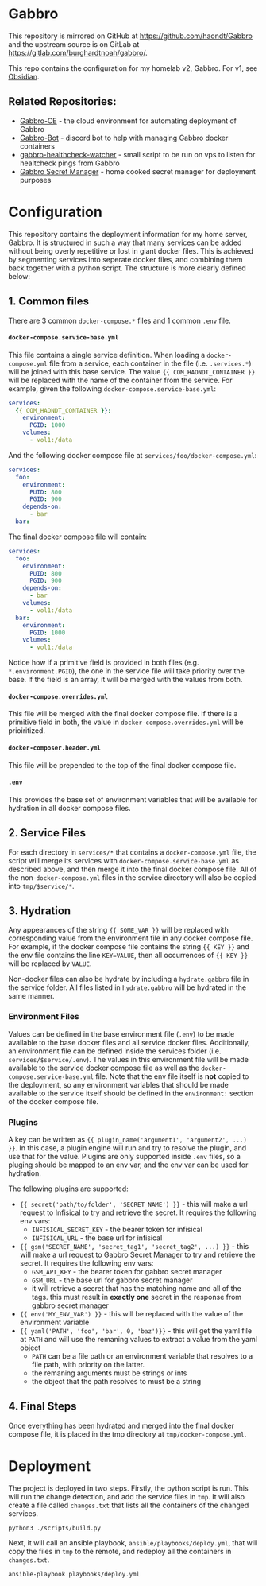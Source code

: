 # Gabbro

This repository is mirrored on GitHub at https://github.com/haondt/Gabbro and the upstream source is on GitLab at https://gitlab.com/burghardtnoah/gabbro/.

This repo contains the configuration for my homelab v2, Gabbro. For v1, see [Obsidian](https://github.com/haondt/Obsidian).

## Related Repositories:

- [Gabbro-CE](https://github.com/haondt/Gabbro-CE) - the cloud environment for automating deployment of Gabbro
- [Gabbro-Bot](https://github.com/haondt/Gabbro-Bot) - discord bot to help with managing Gabbro docker containers
- [gabbro-healthcheck-watcher](https://github.com/haondt/gabbro-healthcheck-watcher/) - small script to be run on vps to listen for healtcheck pings from Gabbro
- [Gabbro Secret Manager](https://github.com/haondt/Gabbro-Secret-Manager) - home cooked secret manager for deployment purposes

# Configuration

This repository contains the deployment information for my home server, Gabbro. It is structured in such a way that many services can be added without being overly repetitive or lost in giant docker files.
This is achieved by segmenting services into seperate docker files, and combining them back together with a python script. The structure is more clearly defined below:

## 1. Common files

There are 3 common `docker-compose.*` files and 1 common `.env` file.

#### `docker-compose.service-base.yml`

This file contains a single service definition. When loading a `docker-compose.yml` file from a service, each container in the file (i.e. `.services.*`) will be joined with this base service.
The value `{{ COM_HAONDT_CONTAINER }}` will be replaced with the name of the container from the service. For example, given the following `docker-compose.service-base.yml`:

```yml
services:
  {{ COM_HAONDT_CONTAINER }}:
    environment:
      PGID: 1000
    volumes:
      - vol1:/data
```

And the following docker compose file at `services/foo/docker-compose.yml`:

```yml
services:
  foo:
    environment:
      PUID: 800
      PGID: 900
    depends-on:
      - bar
  bar:
```

The final docker compose file will contain:

```yml
services:
  foo:
    environment:
      PUID: 800
      PGID: 900
    depends-on:
      - bar
    volumes:
      - vol1:/data
  bar:
    environment:
      PGID: 1000
    volumes:
      - vol1:/data
```

Notice how if a primitive field is provided in both files (e.g. `*.environment.PGID`), the one in the service file will take priority over the base. If the field is an array, it will be merged with the values from both.

#### `docker-compose.overrides.yml`

This file will be merged with the final docker compose file. If there is a primitive field in both, the value in `docker-compose.overrides.yml` will be prioiritized.

#### `docker-composer.header.yml`

This file will be prepended to the top of the final docker compose file.

#### `.env`

This provides the base set of environment variables that will be available for hydration in all docker compose files.


## 2. Service Files

For each directory in `services/*` that contains a `docker-compose.yml` file, the script will merge its services with `docker-compose.service-base.yml` as described above, and then merge it into the final docker compose file.
All of the non-`docker-compose.yml` files in the service directory will also be copied into `tmp/$service/*`.

## 3. Hydration

Any appearances of the string `{{ SOME_VAR }}` will be replaced with corresponding value from the environment file in any docker compose file. For example, if the docker compose file contains the string `{{ KEY }}` and the env file contains the line `KEY=VALUE`, then all occurrences of `{{ KEY }}` will be replaced by `VALUE`.

Non-docker files can also be hydrate by including a `hydrate.gabbro` file in the service folder. All files listed in `hydrate.gabbro` will be hydrated in the same manner.

### Environment Files

Values can be defined in the base environment file (`.env`) to be made available to the base docker files and all service docker files. Additionally, an environment file can be defined inside the services folder
(i.e. `services/$service/.env`). The values in this environment file will be made available to the service docker compose file as well as the `docker-compose.service-base.yml` file. Note that the env file itself is **not**
copied to the deployment, so any environment variables that should be made available to the service itself should be defined in the `environment:` section of the docker compose file.

### Plugins

A key can be written as `{{ plugin_name('argument1', 'argument2', ...) }}`. In this case, a plugin engine will run and try to resolve the plugin, and use that for the value. Plugins are only supported inside `.env` files,
so a pluging should be mapped to an env var, and the env var can be used for hydration.

The following plugins are supported:
- `{{ secret('path/to/folder', 'SECRET_NAME') }}` - this will make a url request to Infisical to try and retrieve the secret. It requires the following env vars:
  - `INFISICAL_SECRET_KEY` - the bearer token for infisical
  - `INFISICAL_URL` - the base url for infisical
- `{{ gsm('SECRET_NAME', 'secret_tag1', 'secret_tag2', ...) }}` - this will make a url request to Gabbro Secret Manager to try and retrieve the secret. It requires the following env vars:
  - `GSM_API_KEY` - the bearer token for gabbro secret manager
  - `GSM_URL` - the base url for gabbro secret manager
  - it will retrieve a secret that has the matching name and all of the tags. this must result in **exactly one** secret in the response from gabbro secret manager
- `{{ env('MY_ENV_VAR') }}` - this will be replaced with the value of the environment variable
- `{{ yaml('PATH', 'foo', 'bar', 0, 'baz')}}` - this will get the yaml file at `PATH` and will use the remaning values to extract a value from the yaml object
  - `PATH` can be a file path or an environment variable that resolves to a file path, with priority on the latter.
  - the remaning arguments must be strings or ints
  - the object that the path resolves to must be a string

## 4. Final Steps

Once everything has been hydrated and merged into the final docker compose file, it is placed in the tmp directory at `tmp/docker-compose.yml`.

# Deployment

The project is deployed in two steps. Firstly, the python script is run. This will run the change detection, and add the service files in `tmp`.
It will also create a file called `changes.txt` that lists all the containers of the changed services.

```shell
python3 ./scripts/build.py
```

Next, it will call an ansible playbook, `ansible/playbooks/deploy.yml`, that will copy the files in `tmp` to the remote, and redeploy all the containers in `changes.txt`.

```shell
ansible-playbook playbooks/deploy.yml
```
